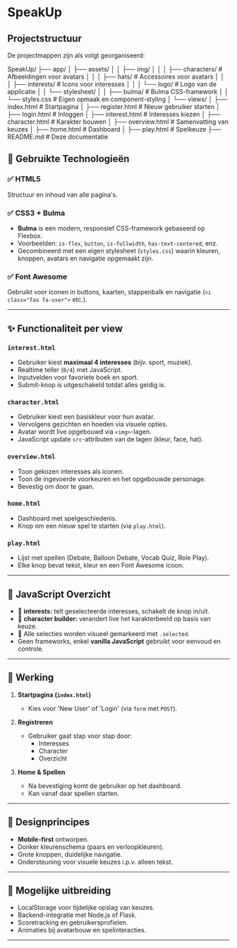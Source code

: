 # SpeakUp 

## Projectstructuur

De projectmappen zijn als volgt georganiseerd:

SpeakUp/
├── app/
│ ├── assets/
│ │ ├── img/
│ │ │ ├── characters/ # Afbeeldingen voor avatars
│ │ │ ├── hats/ # Accessoires voor avatars
│ │ │ ├── interests/ # Icons voor interesses
│ │ │ └── logo/ # Logo van de applicatie
│ │ └── stylesheet/
│ │ ├── bulma/ # Bulma CSS-framework
│ │ └── styles.css # Eigen opmaak en component-styling
│ └── views/
│ ├── index.html # Startpagina
│ ├── register.html # Nieuw gebruiker starten
│ ├── login.html # Inloggen
│ ├── interest.html # Interesses kiezen
│ ├── character.html # Karakter bouwen
│ ├── overview.html # Samenvatting van keuzes
│ ├── home.html # Dashboard
│ ├── play.html # Spelkeuze
├── README.md # Deze documentatie


## 🧱 Gebruikte Technologieën

### ✅ HTML5
Structuur en inhoud van alle pagina's.

### ✅ CSS3 + Bulma
- **Bulma** is een modern, responsief CSS-framework gebaseerd op Flexbox.
- Voorbeelden: `is-flex`, `button`, `is-fullwidth`, `has-text-centered`, enz.
- Gecombineerd met een eigen stylesheet (`styles.css`) waarin kleuren, knoppen, avatars en navigatie opgemaakt zijn.

### ✅ Font Awesome
Gebruikt voor iconen in buttons, kaarten, stappenbalk en navigatie (`<i class="fas fa-user">` etc.).

---

## ✨ Functionaliteit per view

### `interest.html`
- Gebruiker kiest **maximaal 4 interesses** (bijv. sport, muziek).
- Realtime teller (`0/4`) met JavaScript.
- Inputvelden voor favoriete boek en sport.
- Submit-knop is uitgeschakeld totdat alles geldig is.

### `character.html`
- Gebruiker kiest een basiskleur voor hun avatar.
- Vervolgens gezichten en hoeden via visuele opties.
- Avatar wordt live opgebouwd via `<img>`-lagen.
- JavaScript update `src`-attributen van de lagen (kleur, face, hat).

### `overview.html`
- Toon gekozen interesses als iconen.
- Toon de ingevoerde voorkeuren en het opgebouwde personage.
- Bevestig om door te gaan.

### `home.html`
- Dashboard met spelgeschiedenis.
- Knop om een nieuw spel te starten (via `play.html`).

### `play.html`
- Lijst met spellen (Debate, Balloon Debate, Vocab Quiz, Role Play).
- Elke knop bevat tekst, kleur en een Font Awesome icoon.

---

## 🧠 JavaScript Overzicht

- 📌 **interests:** telt geselecteerde interesses, schakelt de knop in/uit.
- 📌 **character builder:** verandert live het karakterbeeld op basis van keuze.
- 📌 Alle selecties worden visueel gemarkeerd met `.selected`.
- Geen frameworks, enkel **vanilla JavaScript** gebruikt voor eenvoud en controle.

---

## 🧪 Werking

1. **Startpagina (`index.html`)**
    - Kies voor 'New User' of 'Login' (via `form` met `POST`).

2. **Registreren**
    - Gebruiker gaat stap voor stap door:
        - Interesses
        - Character
        - Overzicht

3. **Home & Spellen**
    - Na bevestiging komt de gebruiker op het dashboard.
    - Kan vanaf daar spellen starten.

---

## 🎨 Designprincipes

- **Mobile-first** ontworpen.
- Donker kleurenschema (paars en verloopkleuren).
- Grote knoppen, duidelijke navigatie.
- Ondersteuning voor visuele keuzes i.p.v. alleen tekst.

---

## 🔮 Mogelijke uitbreiding

- LocalStorage voor tijdelijke opslag van keuzes.
- Backend-integratie met Node.js of Flask.
- Scoretracking en gebruikersprofielen.
- Animaties bij avatarbouw en spelinteracties.

---
